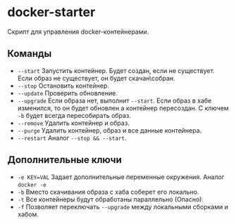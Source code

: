 # docker-starter
Скрипт для управления docker-контейнерами.

## Команды
- `--start` Запустить контейнер. Будет создан, если не существует. Если образ не существует, он будет скачан\собран.
- `--stop` Остановить контейнер.
- `--update` Проверить обновление.
- `--upgrade` Если образа нет, выполнит `--start`. Если образ в хабе изменился, то он будет обновлен а контейнер пересоздан. С ключем `-b` будет всегда пересобирать образ.
- `--remove` Удалить контейнер и образ.
- `--purge` Удалить контейнер, образ и все данные контейнера.
- `--restart` Аналог  `--stop && --start`.
## Дополнительные ключи
- `-e KEY=VAL` Задает дополнительные переменные окружения. Аналог `docker -e`
- `-b` Вместо скачивания образа с хаба соберет его локально.
- `-t` Все контейнеры будут обработаны параллельно (Опасно).
- `-f` Позволяет переключать `--upgrade` между локальными сборками и хабом.
